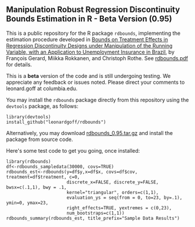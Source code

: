 ## Manipulation Robust Regression Discontinuity Bounds Estimation in R - Beta Version (0.95)

This is a public repository for the R package ```rdbounds```, implementing the estimation procedure developed in [Bounds on Treatment Effects in Regression Discontinuity Designs under Manipulation of the Running Variable, with an Application to Unemployment Insurance in Brazil](http://www.nber.org/papers/w22892, "NBER Working Paper"), by François Gerard, Miikka Rokkanen, and Christoph Rothe. See [rdbounds.pdf](rdbounds.pdf) for details.

This is a **beta** version of the code and is still undergoing testing. We appreciate any feedback or issues noted. Please direct your comments to leonard.goff at columbia.edu.

You may install the ```rdbounds``` package directly from this repository using the ```devtools``` package, as follows:

```{r}
library(devtools)
install_github("leonardgoff/rdbounds")
```

Alternatively, you may download [rdbounds_0.95.tar.gz](rdbounds_0.95.tar.gz) and install the package from source code.

Here's some test code to get you going, once installed:

```{r}
library(rdbounds)
df<-rdbounds_sampledata(30000, covs=TRUE)
rdbounds_est<-rdbounds(y=df$y,x=df$x, covs=df$cov, treatment=df$treatment, c=0,
                       discrete_x=FALSE, discrete_y=FALSE, bwsx=c(.1,1), bwy = .1,
                       kernel="triangular", orders=c(1,1),
                       evaluation_ys = seq(from = 0, to=23, by=.1), ymin=0, ymax=23,
                       right_effects=TRUE, yextremes = c(0,23),
                       num_bootstraps=c(1,1))
rdbounds_summary(rdbounds_est, title_prefix="Sample Data Results")
```
